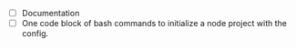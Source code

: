 - [ ] Documentation
- [ ] One code block of bash commands to initialize a node project with the config.